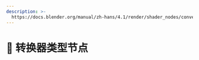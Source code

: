 ```yaml
---
description: >-
  https://docs.blender.org/manual/zh-hans/4.1/render/shader_nodes/converter/index.html
---
```


# 🥪 转换器类型节点


